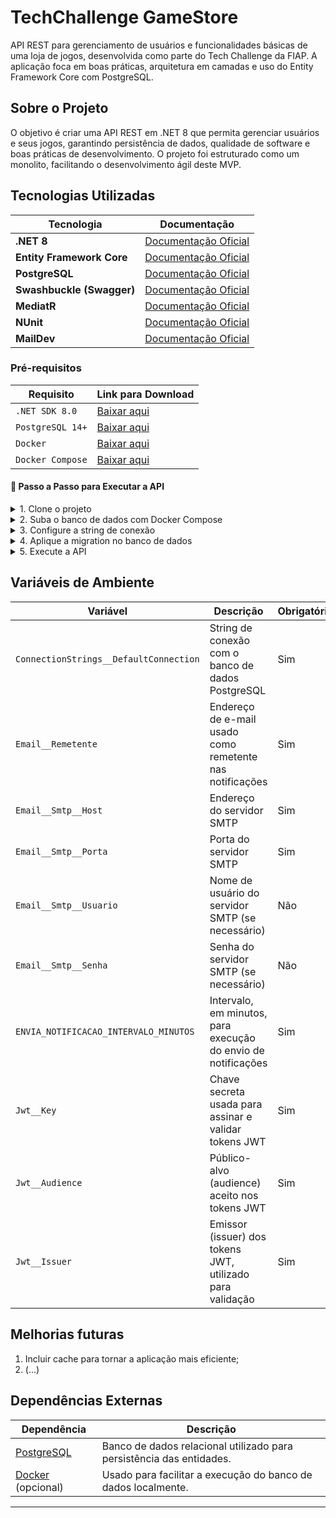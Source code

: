 # TechChallenge GameStore
API REST para gerenciamento de usuários e funcionalidades básicas de uma loja de jogos, desenvolvida como parte do Tech Challenge da FIAP. A aplicação foca em boas práticas, arquitetura em camadas e uso do Entity Framework Core com PostgreSQL.

## Sobre o Projeto

O objetivo é criar uma API REST em .NET 8 que permita gerenciar usuários e seus jogos, garantindo persistência de dados, qualidade de software e boas práticas de desenvolvimento. O projeto foi estruturado como um monolito, facilitando o desenvolvimento ágil deste MVP.

## Tecnologias Utilizadas

| Tecnologia                | Documentação                                                                      |
|---------------------------| --------------------------------------------------------------------------------- |
| **.NET 8**                | [Documentação Oficial](https://learn.microsoft.com/en-us/dotnet/)                 |
| **Entity Framework Core** | [Documentação Oficial](https://learn.microsoft.com/en-us/ef/core/)                |
| **PostgreSQL**            | [Documentação Oficial](https://www.postgresql.org/docs/)                          |
| **Swashbuckle (Swagger)** | [Documentação Oficial](https://github.com/domaindrivendev/Swashbuckle.AspNetCore) |
| **MediatR**               | [Documentação Oficial](https://github.com/jbogard/MediatR)                        |
| **NUnit**                 | [Documentação Oficial](https://nunit.org/)                                        |
| **MailDev**               | [Documentação Oficial](https://github.com/maildev/maildev)                          |

### Pré-requisitos

| Requisito        | Link para Download   |
| ---------------- |----------------------|
| `.NET SDK 8.0`   | [Baixar aqui](https://dotnet.microsoft.com/en-us/download)   |
| `PostgreSQL 14+` | [Baixar aqui](https://www.postgresql.org/download/)   |
| `Docker`         | [Baixar aqui](https://www.docker.com/products/docker-desktop/)   |
| `Docker Compose` | [Baixar aqui](https://docs.docker.com/compose/install/)   |

#### 🚀 Passo a Passo para Executar a API

<details><summary>1. Clone o projeto</summary>

- Execute o comando:
    ```bash
    git clone https://github.com/seu-usuario/fiap-tech-challenge.git
    cd fiap-tech-challenge
    ```
</details>

<details><summary>2. Suba o banco de dados com Docker Compose</summary>

- Defina um usuário e senha no arquivo `docker-compose.yml`, disponível na camada **WebApi**.
- Navegue até a pasta `TechChallenge.GameStore.WebApi` no terminal da sua IDE e execute o comando:

```bash
docker-compose up -d
```
</details>

<details><summary>3. Configure a string de conexão</summary>

- No arquivo `appsettings.Development.json` da camada WebApi, configure a string de conexão com os dados definidos no `docker-compose.yml`. Exemplo:

```json
{
  "ConnectionStrings": {
    "DefaultConnection": "Host=localhost;Port=5432;Database=gamestoredb;Username=admin;Password=admin"
  }
}
```
</details>

<details><summary>4. Aplique a migration no banco de dados</summary>

- Execute o comando abaixo a partir da raiz do projeto para aplicar as migrations:
    ```bash
    dotnet ef database update \
      --project src/TechChallenge.GameStore.Infrastructure \
      --startup-project src/TechChallenge.GameStore.WebApi
    ```
</details>


<details><summary>5. Execute a API</summary>

- Execute o seguinte comando para aplicar as migrations:
    ```bash
    dotnet run --project src/TechChallenge.GameStore.WebApi
    ```
- Acesse no navegador:
    ```bash
    https://localhost:5209/swagger
    ```
</details>


## Variáveis de Ambiente

| Variável                               | Descrição                                                     | Obrigatório | Valor Padrão                                                        |
| -------------------------------------- | ------------------------------------------------------------- | ----------- | ------------------------------------------------------------------- |
| `ConnectionStrings__DefaultConnection` | String de conexão com o banco de dados PostgreSQL             | Sim         | `Host=localhost;Port=5432;Database=gamestoredb;Username=;Password=` |
| `Email__Remetente`                     | Endereço de e-mail usado como remetente nas notificações      | Sim         | `no-reply@gamestore.fiap`                                           |
| `Email__Smtp__Host`                    | Endereço do servidor SMTP                                     | Sim         | `localhost`                                                         |
| `Email__Smtp__Porta`                   | Porta do servidor SMTP                                        | Sim         | `1025`                                                              |
| `Email__Smtp__Usuario`                 | Nome de usuário do servidor SMTP (se necessário)              | Não         | `""`                                                                |
| `Email__Smtp__Senha`                   | Senha do servidor SMTP (se necessário)                        | Não         | `""`                                                                |
| `ENVIA_NOTIFICACAO_INTERVALO_MINUTOS`  | Intervalo, em minutos, para execução do envio de notificações | Sim         | `10`                                                                |
| `Jwt__Key`                             | Chave secreta usada para assinar e validar tokens JWT         | Sim         | `""`                                                                |
| `Jwt__Audience`                        | Público-alvo (audience) aceito nos tokens JWT                 | Sim         | `""`                                                                |
| `Jwt__Issuer`                          | Emissor (issuer) dos tokens JWT, utilizado para validação     | Sim         | `""`                                                                |

## Melhorias futuras

1. Incluir cache para tornar a aplicação mais eficiente;
2. (...)

## Dependências Externas

| Dependência                                  | Descrição                                                            |
| -------------------------------------------- | -------------------------------------------------------------------- |
| [PostgreSQL](https://www.postgresql.org/)    | Banco de dados relacional utilizado para persistência das entidades. |
| [Docker](https://www.docker.com/) (opcional) | Usado para facilitar a execução do banco de dados localmente.        |

---
